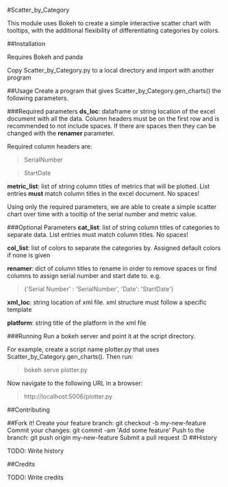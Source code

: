 #Scatter_by_Category

This module uses Bokeh to create a simple interactive scatter chart with tooltips, with the additional flexibility of differentiating categories by colors. 

##Installation

Requires Bokeh and panda

Copy Scatter_by_Category.py to a local directory and import with another program


##Usage
Create a program that gives Scatter_by_Category.gen_charts() the following parameters. 

###Required parameters
**ds_loc**: dataframe or string location of the excel document with all the data. Column headers must be on the first row and is recommended to not include spaces. If there are spaces then they can be changed with the **renamer** parameter.

Required column headers are: 
>SerialNumber

>StartDate

**metric_list**: list of string column titles of metrics that will be plotted. List entries **must** match column titles in the excel document. No spaces! 

Using only the required parameters, we are able to create a simple scatter chart over time with a tooltip of the serial number and metric value. 


###Optional Parameters
**cat_list**: list of string column titles of categories to separate data. List entries must match column titles. No spaces!

**col_list**: list of colors to separate the categories by. Assigned default colors if none is given

**renamer**: dict of column titles to rename in order to remove spaces or find columns to assign serial number and start date to. e.g. 
>{'Serial Number' : 'SerialNumber', 'Date': 'StartDate'}

**xml_loc**: string location of xml file. xml structure must follow a specific template

**platform**: string title of the platform in the xml file

###Running
Run a bokeh server and point it at the script directory. 

For example, create a script name plotter.py that uses Scatter_by_Category.gen_charts().
Then run:
>bokeh serve plotter.py

Now navigate to the following URL in a browser:
>http://localhost:5006/plotter.py


##Contributing

##Fork it!
Create your feature branch: git checkout -b my-new-feature
Commit your changes: git commit -am 'Add some feature'
Push to the branch: git push origin my-new-feature
Submit a pull request :D
##History

TODO: Write history

##Credits

TODO: Write credits


